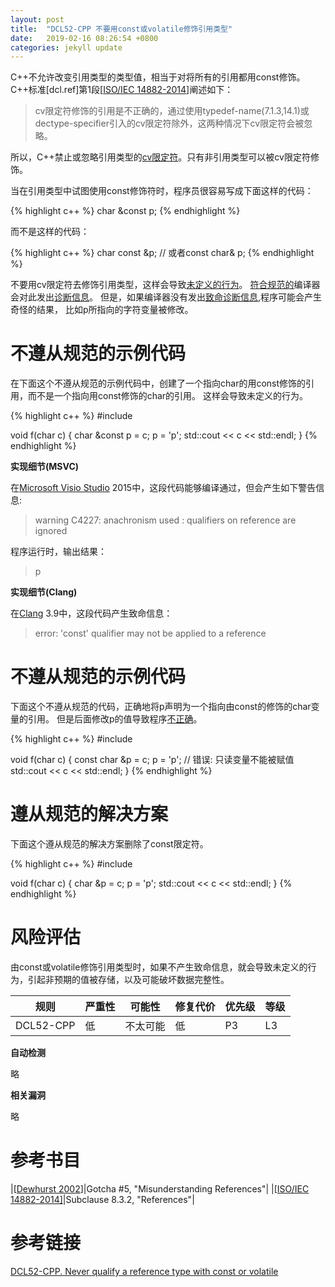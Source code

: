 ```yaml
---
layout: post
title:  "DCL52-CPP 不要用const或volatile修饰引用类型"
date:   2019-02-16 08:26:54 +0800
categories: jekyll update
---
```


C++不允许改变引用类型的类型值，相当于对将所有的引用都用const修饰。C++标准\[dcl.ref\]第1段\[[ISO/IEC 14882-2014](https://wiki.sei.cmu.edu/confluence/display/cplusplus/AA.+Bibliography#AA.Bibliography-ISO/IEC14882-2014)\]阐述如下：

> cv限定符修饰的引用是不正确的，通过使用typedef-name(7.1.3,14.1)或dectype-specifier引入的cv限定符除外，这两种情况下cv限定符会被忽略。

所以，C++禁止或忽略引用类型的[cv限定符](https://wiki.sei.cmu.edu/confluence/display/cplusplus/BB.+Definitions#BB.Definitions-cvqualify)。只有非引用类型可以被cv限定符修饰。

当在引用类型中试图使用const修饰符时，程序员很容易写成下面这样的代码：

{% highlight c++ %}
char &const p;
{% endhighlight %}

而不是这样的代码：

{% highlight c++ %}
char const &p; // 或者const char& p;
{% endhighlight %}

不要用cv限定符去修饰引用类型，这样会导致[未定义的行为](https://wiki.sei.cmu.edu/confluence/display/cplusplus/BB.+Definitions#BB.Definitions-undefinedbehavior)。
[符合规范的](https://wiki.sei.cmu.edu/confluence/display/cplusplus/BB.+Definitions#BB.Definitions-conformingprogram)编译器会对此发出[诊断信息](https://wiki.sei.cmu.edu/confluence/display/cplusplus/BB.+Definitions#BB.Definitions-diagnosticmessage)。
但是，如果编译器没有发出[致命诊断信息](https://wiki.sei.cmu.edu/confluence/display/cplusplus/BB.+Definitions#BB.Definitions-fataldiagnostic),程序可能会产生奇怪的结果，
比如p所指向的字符变量被修改。

# 不遵从规范的示例代码

在下面这个不遵从规范的示例代码中，创建了一个指向char的用const修饰的引用，而不是一个指向用const修饰的char的引用。 这样会导致未定义的行为。

{% highlight c++ %}
#include <iostream>
 
void f(char c) {
  char &const p = c;
  p = 'p';
  std::cout << c << std::endl;
}
{% endhighlight %}

**实现细节(MSVC)**

在[Microsoft Visio Studio](https://wiki.sei.cmu.edu/confluence/display/cplusplus/BB.+Definitions#BB.Definitions-msvc) 2015中，这段代码能够编译通过，但会产生如下警告信息:

> warning C4227: anachronism used : qualifiers on reference are ignored

程序运行时，输出结果：

> p

**实现细节(Clang)**

在[Clang](https://wiki.sei.cmu.edu/confluence/display/cplusplus/BB.+Definitions#BB.Definitions-clang) 3.9中，这段代码产生致命信息：

> error: 'const' qualifier may not be applied to a reference

# 不遵从规范的示例代码

下面这个不遵从规范的代码，正确地将p声明为一个指向由const的修饰的char变量的引用。
但是后面修改p的值导致程序[不正确](https://wiki.sei.cmu.edu/confluence/display/cplusplus/BB.+Definitions#BB.Definitions-ill-formed)。

{% highlight c++ %}
#include <iostream>
 
void f(char c) {
  const char &p = c;
  p = 'p'; // 错误: 只读变量不能被赋值
  std::cout << c << std::endl;
}
{% endhighlight %}

# 遵从规范的解决方案

下面这个遵从规范的解决方案删除了const限定符。

{% highlight c++ %}
#include <iostream>
 
void f(char c) {
  char &p = c;
  p = 'p';
  std::cout << c << std::endl;
}
{% endhighlight %}

# 风险评估

由const或volatile修饰引用类型时，如果不产生致命信息，就会导致未定义的行为，引起非预期的值被存储，以及可能破坏数据完整性。

|规则|严重性|可能性|修复代价|优先级|等级|
|--|--|--|--|--|--|
|DCL52-CPP|低|不太可能|低|P3|L3|

**自动检测**

略

**相关漏洞**

略

# 参考书目

|\[[Dewhurst 2002](https://wiki.sei.cmu.edu/confluence/display/cplusplus/AA.+Bibliography#AA.Bibliography-Dewhurst02)\]|Gotcha #5, "Misunderstanding References"|
|\[[ISO/IEC 14882-2014\]](https://wiki.sei.cmu.edu/confluence/display/cplusplus/AA.+Bibliography#AA.Bibliography-ISO/IEC14882-2014)|Subclause 8.3.2, "References"|

# 参考链接

[DCL52-CPP. Never qualify a reference type with const or volatile][1]

[1]: https://wiki.sei.cmu.edu/confluence/display/cplusplus/DCL52-CPP.+Never+qualify+a+reference+type+with+const+or+volatile

